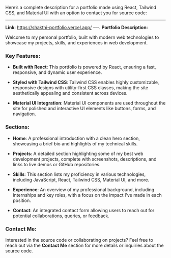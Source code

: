 Here’s a complete description for a portfolio made using React, Tailwind CSS, and Material UI with an option to contact you for source code:

---
**Link**: https://shakthi-portfolio.vercel.app/ 
---.
**Portfolio Description:**

Welcome to my personal portfolio, built with modern web technologies to showcase my projects, skills, and experiences in web development.

### Key Features:

- **Built with React**: This portfolio is powered by React, ensuring a fast, responsive, and dynamic user experience.
  
- **Styled with Tailwind CSS**: Tailwind CSS enables highly customizable, responsive designs with utility-first CSS classes, making the site aesthetically appealing and consistent across devices.
  
- **Material UI Integration**: Material UI components are used throughout the site for polished and interactive UI elements like buttons, forms, and navigation.

### Sections:

- **Home**: A professional introduction with a clean hero section, showcasing a brief bio and highlights of my technical skills.
  
- **Projects**: A detailed section highlighting some of my best web development projects, complete with screenshots, descriptions, and links to live demos or GitHub repositories.
  
- **Skills**: This section lists my proficiency in various technologies, including JavaScript, React, Tailwind CSS, Material UI, and more.
  
- **Experience**: An overview of my professional background, including internships and key roles, with a focus on the impact I’ve made in each position.
  
- **Contact**: An integrated contact form allowing users to reach out for potential collaborations, queries, or feedback.

### Contact Me:

Interested in the source code or collaborating on projects? Feel free to reach out via the **Contact Me** section for more details or inquiries about the source code.

